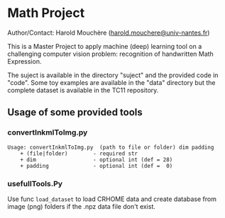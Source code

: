 Math Project
========

Author/Contact: Harold Mouchère (harold.mouchere@univ-nantes.fr)

This is a Master Project to apply machine (deep) learning tool on a challenging computer vision problem: recognition of handwritten Math Expression.

The suject is available in the directory "suject" and the provided code in "code". Some toy examples are available in the "data" directory but the complete dataset is available in the TC11 repository.


## Usage of some provided tools

### convertInkmlToImg.py
	Usage: convertInkmlToImg.py  (path to file or folder) dim padding
		+ (file|folder)        - required str
		+ dim                  - optional int (def = 28)
		+ padding              - optional int (def =  0)

### usefullTools.Py

Use func `load_dataset` to load CRHOME data and create database from image (png) folders if the .npz data file don't exist.
